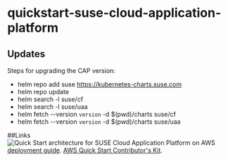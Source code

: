 # quickstart-suse-cloud-application-platform
## Updates

Steps for upgrading the CAP version:

- helm repo add suse https://kubernetes-charts.suse.com
- helm repo update
- helm search -l suse/cf
- helm search -l suse/uaa
- helm fetch --version `version` -d $(pwd)/charts suse/cf
- helm fetch --version `version` -d $(pwd)/charts suse/uaa

##Links
![Quick Start architecture for SUSE Cloud Application Platform on AWS](https://d0.awsstatic.com/partner-network/QuickStart/datasheets/suse-cap-architecture-on-aws.png)
[deployment guide](https://fwd.aws/eb5pW).
[AWS Quick Start Contributor's Kit](https://aws-quickstart.github.io/). 
